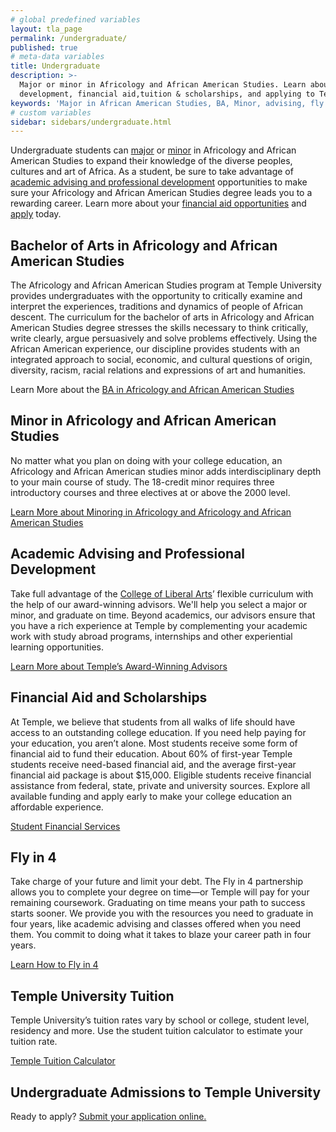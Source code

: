 ```yaml
---
# global predefined variables
layout: tla_page
permalink: /undergraduate/
published: true
# meta-data variables
title: Undergraduate
description: >-
  Major or minor in Africology and African American Studies. Learn about academic advising and professional
  development, financial aid,tuition & scholarships, and applying to Temple University’s College of Liberal Arts.
keywords: 'Major in African American Studies, BA, Minor, advising, fly in four, tuition, scholarships'
# custom variables
sidebar: sidebars/undergraduate.html
---
```

Undergraduate students can [major](#bachelor-of-arts-in-africology-and-african-american-studies) or [minor](#minor-in-africology-and-african-american-studies) in Africology and African American Studies to expand their knowledge of the diverse peoples, cultures and art of Africa. As a student, be sure to take advantage of [academic advising and professional development](#academic-advising-and-professional-development) opportunities to make sure your Africology and African American Studies degree leads you to a rewarding career. Learn more about your [financial aid opportunities](#financial-aid-and-scholarships) and [apply](#undergraduate-admissions-to-temple-university) today.

## Bachelor of Arts in Africology and African American Studies
The Africology and African American Studies program at Temple University provides undergraduates with the opportunity to critically examine and interpret the experiences, traditions and dynamics of people of African descent. The curriculum for the bachelor of arts in Africology and African American Studies degree stresses the skills necessary to think critically, write clearly, argue persuasively and solve problems effectively. Using the African American experience, our discipline provides students with an integrated approach to social, economic, and cultural questions of origin, diversity, racism, racial relations and expressions of art and humanities.

Learn More about the [BA in Africology and African American Studies](https://www.temple.edu/academics/degree-programs/africology-and-african-american-studies-major-la-aaas-ba)

## Minor in Africology and African American Studies
No matter what you plan on doing with your college education, an Africology and African American studies minor adds interdisciplinary depth to your main course of study. The 18-credit minor requires three introductory courses and three electives at or above the 2000 level.

[Learn More about Minoring in Africology and Africology and African American Studies](http://bulletin.temple.edu/undergraduate/liberal-arts/africology-african-american-studies/minor-africology-african-american-studies/)

## Academic Advising and Professional Development
Take full advantage of the [College of Liberal Arts](https://liberalarts.temple.edu/)’ flexible curriculum with the help of our award-winning advisors. We'll help you select a major or minor, and graduate on time. Beyond academics, our advisors ensure that you have a rich experience at Temple by complementing your academic work with study abroad programs, internships and other experiential learning opportunities.

[Learn More about Temple’s Award-Winning Advisors](https://liberalarts.temple.edu/advising)

## Financial Aid and Scholarships
At Temple, we believe that students from all walks of life should have access to an outstanding college education. If you need help paying for your education, you aren’t alone. Most students receive some form of financial aid to fund their education. About 60% of first-year Temple students receive need-based financial aid, and the average first-year financial aid package is about $15,000. Eligible students receive financial assistance from federal, state, private and university sources. Explore all available funding and apply early to make your college education an affordable experience.

[Student Financial Services](https://sfs.temple.edu/financial-aid-types)

## Fly in 4
Take charge of your future and limit your debt. The Fly in 4 partnership allows you to complete your degree on time—or Temple will pay for your remaining coursework. Graduating on time means your path to success starts sooner. We provide you with the resources you need to graduate in four years, like academic advising and classes offered when you need them. You commit to doing what it takes to blaze your career path in four years.

[Learn How to Fly in 4](http://fly.temple.edu/)

## Temple University Tuition
Temple University’s tuition rates vary by school or college, student level, residency and more. Use the student tuition calculator to estimate your tuition rate.

[Temple Tuition Calculator](https://bursar.temple.edu/tuition-and-fees/tuition-rates)

## Undergraduate Admissions to Temple University
Ready to apply? [Submit your application online.](http://admissions.temple.edu/apply)
